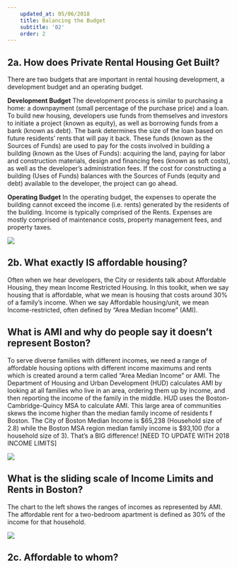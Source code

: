 ```yaml
---
    updated_at: 05/06/2018
    title: Balancing the Budget
    subtitle: '02'
    order: 2
---
```


## 2a. How does Private Rental Housing Get Built?

There are two budgets that are important in rental housing development, a development budget and an operating budget.

**Development Budget**
The development process is similar to purchasing a home: a downpayment (small percentage of the purchase price) and a loan. To build new housing, developers use funds from themselves and investors to initiate a project (known as equity), as well as borrowing funds from a bank (known as debt). The bank determines the size of the loan based on future residents’ rents that will pay it back.
These funds (known as the Sources of Funds) are used to pay for the costs involved in building a building (known as the Uses of Funds): acquiring the land, paying for labor and construction materials, design and financing fees (known as soft costs), as well as the developer’s administration fees.
If the cost for constructing a building (Uses of Funds) balances with the Sources of Funds (equity and debt) available to the developer, the project can go ahead.

**Operating Budget**
In the operating budget, the expenses to operate the building cannot exceed the income (i.e. rents) generated by the residents of the building. Income is typically comprised of the Rents. Expenses are mostly comprised of maintenance costs, property management fees, and property taxes.


![](https://d2mxuefqeaa7sj.cloudfront.net/s_0ECA986A12324EE3FB5983FDA03FC6AC80BE5DB47781F11F1AEC6FC62AF9731D_1523321380550_Slide06.jpg)

## 2b. What exactly IS affordable housing?

Often when we hear developers, the City or residents talk about Affordable Housing, they mean Income Restricted Housing. In this toolkit, when we say housing that is affordable, what we mean is housing that costs around 30% of a family’s income. When we say Affordable housing/unit, we mean Income-restricted, often defined by “Area Median Income” (AMI).


## What is AMI and why do people say it doesn’t represent Boston?

To serve diverse families with different incomes, we need a range of affordable housing options with different income maximums and rents which is created around a term called “Area Median Income” or AMI.  The Department of Housing and Urban Development (HUD) calculates AMI by looking at all families who live in an area, ordering them up by income, and then reporting the income of the family in the middle.  HUD uses the Boston-Cambridge-Quincy MSA to calculate AMI. This large area of communities skews the income higher than the median family income of residents f Boston. The City of Boston Median Income is $65,238 (Household size of 2.8) while the Boston MSA region median family income is $93,100 (for a household size of 3). That’s a BIG difference! [NEED TO UPDATE WITH 2018 INCOME LIMITS]


![](https://d2mxuefqeaa7sj.cloudfront.net/s_0ECA986A12324EE3FB5983FDA03FC6AC80BE5DB47781F11F1AEC6FC62AF9731D_1523321546374_image.png)



## What is the sliding scale of Income Limits and Rents in Boston?

The chart to the left shows the ranges of incomes as represented by AMI. The affordable rent for a two-bedroom apartment is defined as 30% of the income for that household.

![](https://d2mxuefqeaa7sj.cloudfront.net/s_0ECA986A12324EE3FB5983FDA03FC6AC80BE5DB47781F11F1AEC6FC62AF9731D_1523321605167_image.png)



## 2c. Affordable to whom?
